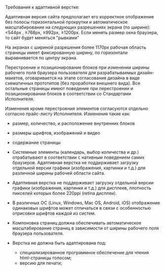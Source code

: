 
Требования к адаптивной верстке:

Адаптивная версия сайта предполагает его корректное отображение без полосы горизонтальной прокрутки и автоматическое масштабирование на следующих разрешениях экрана (по ширине): <544px ,  ≥768px, ≥992px, ≥1200px. Если менять размер окна браузера, то сайт будет меняться "рывками"

На экранах с шириной разрешения более 1170px рабочая область страницы имеет фиксированную ширину, по горизонтали выравнивается по центру экрана.

Перестроение и позиционирование блоков при изменении ширины рабочего поля браузера пользователя для разрабатываемых дизайн-макетов, оговаривается на этапе согласования дизайна в виде схематичных прототипов (без проработки внешнего вида). Все остальные страницы имеют поведение при перестроении и позиционировании блоков в соответствии со Стандартами Исполнителя.

Изменения кроме перестроения элементов согласуются отдельно согласно прайс-листу Исполнителя. Изменения такие как:
   * размер, количество, и расположение внутренних блоков
   * размеры шрифтов, изображений и видео
   * содержание страницы

* Системные элементы (календарь, выбор количества и др.) отрабатывают в соответствии с нативным поведением самих браузеров. 
Адаптивная верстка не поддерживает загрузку отдельной версии графики (изображения, картинки и т.д.) для различной ширины рабочей области сайта.

* Адаптивная верстка не поддерживает загрузку отдельной версии графики (изображения, картинки и т.д.) для дисплеев, плотность пикселей которых более 220ppi (retina дисплеи).

* В различных ОС (Linux, Windows, Mac OS, Android, iOS) отображение одинаковых шрифтов может отличаться в связи с особенностью отрисовки шрифтов каждой из систем.

* Компоновка страниц должна обеспечивать автоматическое масштабирование страниц в зависимости от ширины рабочего поля браузера пользователя.

* Верстка не должна быть адаптирована под:
  * специализированное программное обеспечение для чтения html-страницы голосом;
  * версию для печати;

